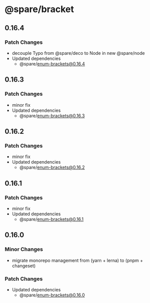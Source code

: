 # @spare/bracket

## 0.16.4

### Patch Changes

- decouple Typo from @spare/deco to Node in new @spare/node
- Updated dependencies
  - @spare/enum-brackets@0.16.4

## 0.16.3

### Patch Changes

- minor fix
- Updated dependencies
  - @spare/enum-brackets@0.16.3

## 0.16.2

### Patch Changes

- minor fix
- Updated dependencies
  - @spare/enum-brackets@0.16.2

## 0.16.1

### Patch Changes

- minor fix
- Updated dependencies
  - @spare/enum-brackets@0.16.1

## 0.16.0

### Minor Changes

- migrate monorepo management from (yarn + lerna) to (pnpm + changeset)

### Patch Changes

- Updated dependencies
  - @spare/enum-brackets@0.16.0
